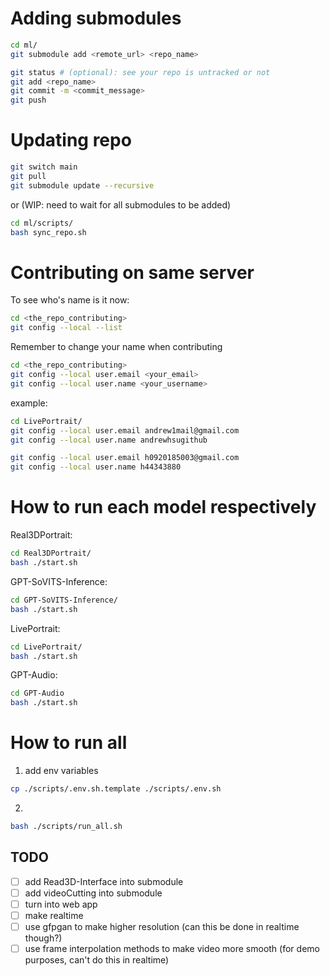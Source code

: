 ﻿# Adding submodules
```bash
cd ml/
git submodule add <remote_url> <repo_name>

git status # (optional): see your repo is untracked or not
git add <repo_name>
git commit -m <commit_message>
git push
```

# Updating repo
```bash
git switch main
git pull
git submodule update --recursive
```
or (WIP: need to wait for all submodules to be added)
```bash
cd ml/scripts/
bash sync_repo.sh
```

# Contributing on same server
To see who's name is it now:
```bash
cd <the_repo_contributing>
git config --local --list
```

Remember to change your name when contributing
```bash
cd <the_repo_contributing>
git config --local user.email <your_email>
git config --local user.name <your_username>
```
example:
```bash
cd LivePortrait/
git config --local user.email andrew1mail@gmail.com
git config --local user.name andrewhsugithub

git config --local user.email h0920185003@gmail.com
git config --local user.name h44343880
```

# How to run each model respectively
Real3DPortrait:
```bash
cd Real3DPortrait/
bash ./start.sh
```

GPT-SoVITS-Inference:
```bash
cd GPT-SoVITS-Inference/
bash ./start.sh
```

LivePortrait:
```bash
cd LivePortrait/
bash ./start.sh
```

GPT-Audio:
```bash
cd GPT-Audio
bash ./start.sh
```

# How to run all
1. add env variables
```bash
cp ./scripts/.env.sh.template ./scripts/.env.sh
```

2.
```bash
bash ./scripts/run_all.sh
```

## TODO
- [ ] add Read3D-Interface into submodule
- [ ] add videoCutting into submodule
- [ ] turn into web app
- [ ] make realtime
- [ ] use gfpgan to make higher resolution (can this be done in realtime though?)
- [ ] use frame interpolation methods to make video more smooth (for demo purposes, can't do this in realtime)